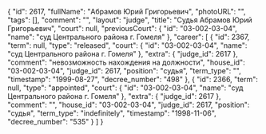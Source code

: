 {
    "id": 2617,
    "fullName": "Абрамов Юрий Григорьевич",
    "photoURL": "",
    "tags": [],
    "comment": "",
    "layout": "judge",
    "title": "Судья Абрамов Юрий Григорьевич",
    "court": null,
    "previousCourt": {
        "id": "03-002-03-04",
        "name": "суд Центрального района г. Гомеля"
    },
    "career": [
        {
            "id": 2367,
            "term": null,
            "type": "released",
            "court": {
                "id": "03-002-03-04",
                "name": "суд Центрального района г. Гомеля"
            },
            "extra": {
                "judge_id": 2617
            },
            "comment": "невозможность нахождения на должности",
            "house_id": "03-002-03-04",
            "judge_id": 2617,
            "position": "судья",
            "term_type": "",
            "timestamp": "1999-08-27",
            "decree_number": "498"
        },
        {
            "id": 2366,
            "term": null,
            "type": "appointed",
            "court": {
                "id": "03-002-03-04",
                "name": "суд Центрального района г. Гомеля"
            },
            "extra": {
                "judge_id": 2617
            },
            "comment": "",
            "house_id": "03-002-03-04",
            "judge_id": 2617,
            "position": "судья",
            "term_type": "indefinitely",
            "timestamp": "1998-11-06",
            "decree_number": "535"
        }
    ]
}